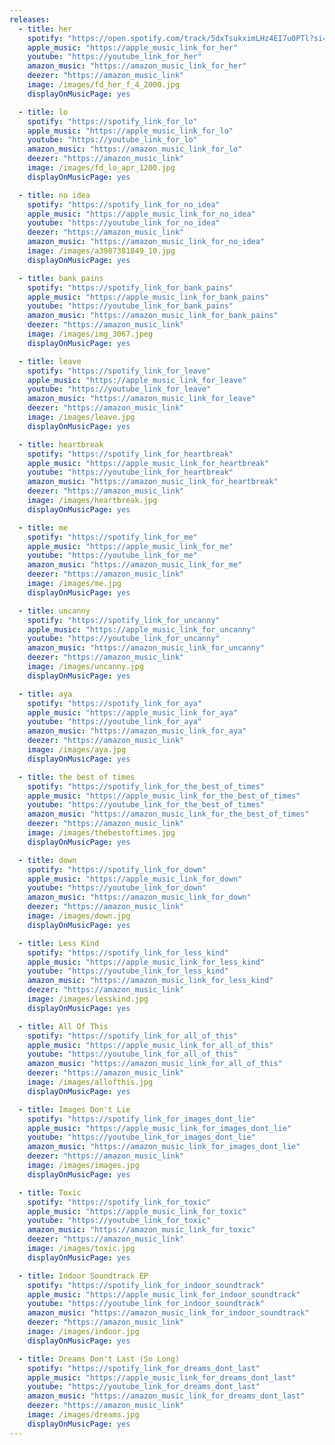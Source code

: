 ```yaml
---
releases:
  - title: her
    spotify: "https://open.spotify.com/track/5dxTsukximLHz4EI7u0PTl?si=2381e8e929d14a02"
    apple_music: "https://apple_music_link_for_her"
    youtube: "https://youtube_link_for_her"
    amazon_music: "https://amazon_music_link_for_her"
    deezer: "https://amazon_music_link"
    image: /images/fd_her_f_4_2000.jpg
    displayOnMusicPage: yes

  - title: lo
    spotify: "https://spotify_link_for_lo"
    apple_music: "https://apple_music_link_for_lo"
    youtube: "https://youtube_link_for_lo"
    amazon_music: "https://amazon_music_link_for_lo"
    deezer: "https://amazon_music_link"
    image: /images/fd_lo_apr_1200.jpg
    displayOnMusicPage: yes

  - title: no idea
    spotify: "https://spotify_link_for_no_idea"
    apple_music: "https://apple_music_link_for_no_idea"
    youtube: "https://youtube_link_for_no_idea"
    deezer: "https://amazon_music_link"
    amazon_music: "https://amazon_music_link_for_no_idea"
    image: /images/a3987381849_10.jpg
    displayOnMusicPage: yes

  - title: bank pains
    spotify: "https://spotify_link_for_bank_pains"
    apple_music: "https://apple_music_link_for_bank_pains"
    youtube: "https://youtube_link_for_bank_pains"
    amazon_music: "https://amazon_music_link_for_bank_pains"
    deezer: "https://amazon_music_link"
    image: /images/img_3067.jpeg
    displayOnMusicPage: yes

  - title: leave
    spotify: "https://spotify_link_for_leave"
    apple_music: "https://apple_music_link_for_leave"
    youtube: "https://youtube_link_for_leave"
    amazon_music: "https://amazon_music_link_for_leave"
    deezer: "https://amazon_music_link"
    image: /images/leave.jpg
    displayOnMusicPage: yes

  - title: heartbreak
    spotify: "https://spotify_link_for_heartbreak"
    apple_music: "https://apple_music_link_for_heartbreak"
    youtube: "https://youtube_link_for_heartbreak"
    amazon_music: "https://amazon_music_link_for_heartbreak"
    deezer: "https://amazon_music_link"
    image: /images/heartbreak.jpg
    displayOnMusicPage: yes

  - title: me
    spotify: "https://spotify_link_for_me"
    apple_music: "https://apple_music_link_for_me"
    youtube: "https://youtube_link_for_me"
    amazon_music: "https://amazon_music_link_for_me"
    deezer: "https://amazon_music_link"
    image: /images/me.jpg
    displayOnMusicPage: yes

  - title: uncanny
    spotify: "https://spotify_link_for_uncanny"
    apple_music: "https://apple_music_link_for_uncanny"
    youtube: "https://youtube_link_for_uncanny"
    amazon_music: "https://amazon_music_link_for_uncanny"
    deezer: "https://amazon_music_link"
    image: /images/uncanny.jpg
    displayOnMusicPage: yes

  - title: aya
    spotify: "https://spotify_link_for_aya"
    apple_music: "https://apple_music_link_for_aya"
    youtube: "https://youtube_link_for_aya"
    amazon_music: "https://amazon_music_link_for_aya"
    deezer: "https://amazon_music_link"
    image: /images/aya.jpg
    displayOnMusicPage: yes

  - title: the best of times
    spotify: "https://spotify_link_for_the_best_of_times"
    apple_music: "https://apple_music_link_for_the_best_of_times"
    youtube: "https://youtube_link_for_the_best_of_times"
    amazon_music: "https://amazon_music_link_for_the_best_of_times"
    deezer: "https://amazon_music_link"
    image: /images/thebestoftimes.jpg
    displayOnMusicPage: yes

  - title: down
    spotify: "https://spotify_link_for_down"
    apple_music: "https://apple_music_link_for_down"
    youtube: "https://youtube_link_for_down"
    amazon_music: "https://amazon_music_link_for_down"
    deezer: "https://amazon_music_link"
    image: /images/down.jpg
    displayOnMusicPage: yes

  - title: Less Kind
    spotify: "https://spotify_link_for_less_kind"
    apple_music: "https://apple_music_link_for_less_kind"
    youtube: "https://youtube_link_for_less_kind"
    amazon_music: "https://amazon_music_link_for_less_kind"
    deezer: "https://amazon_music_link"
    image: /images/lesskind.jpg
    displayOnMusicPage: yes

  - title: All Of This
    spotify: "https://spotify_link_for_all_of_this"
    apple_music: "https://apple_music_link_for_all_of_this"
    youtube: "https://youtube_link_for_all_of_this"
    amazon_music: "https://amazon_music_link_for_all_of_this"
    deezer: "https://amazon_music_link"
    image: /images/allofthis.jpg
    displayOnMusicPage: yes

  - title: Images Don't Lie
    spotify: "https://spotify_link_for_images_dont_lie"
    apple_music: "https://apple_music_link_for_images_dont_lie"
    youtube: "https://youtube_link_for_images_dont_lie"
    amazon_music: "https://amazon_music_link_for_images_dont_lie"
    deezer: "https://amazon_music_link"
    image: /images/images.jpg
    displayOnMusicPage: yes

  - title: Toxic
    spotify: "https://spotify_link_for_toxic"
    apple_music: "https://apple_music_link_for_toxic"
    youtube: "https://youtube_link_for_toxic"
    amazon_music: "https://amazon_music_link_for_toxic"
    deezer: "https://amazon_music_link"
    image: /images/toxic.jpg
    displayOnMusicPage: yes

  - title: Indoor Soundtrack EP
    spotify: "https://spotify_link_for_indoor_soundtrack"
    apple_music: "https://apple_music_link_for_indoor_soundtrack"
    youtube: "https://youtube_link_for_indoor_soundtrack"
    amazon_music: "https://amazon_music_link_for_indoor_soundtrack"
    deezer: "https://amazon_music_link"
    image: /images/indoor.jpg
    displayOnMusicPage: yes

  - title: Dreams Don't Last (So Long)
    spotify: "https://spotify_link_for_dreams_dont_last"
    apple_music: "https://apple_music_link_for_dreams_dont_last"
    youtube: "https://youtube_link_for_dreams_dont_last"
    amazon_music: "https://amazon_music_link_for_dreams_dont_last"
    deezer: "https://amazon_music_link"
    image: /images/dreams.jpg
    displayOnMusicPage: yes
---
```

